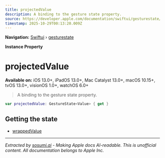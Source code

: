 ```yaml
---
title: projectedValue
description: A binding to the gesture state property.
source: https://developer.apple.com/documentation/swiftui/gesturestate/projectedvalue
timestamp: 2025-10-29T00:13:20.009Z
---
```


**Navigation:** [Swiftui](/documentation/swiftui) › [gesturestate](/documentation/swiftui/gesturestate)

**Instance Property**

# projectedValue

**Available on:** iOS 13.0+, iPadOS 13.0+, Mac Catalyst 13.0+, macOS 10.15+, tvOS 13.0+, visionOS 1.0+, watchOS 6.0+

> A binding to the gesture state property.

```swift
var projectedValue: GestureState<Value> { get }
```

## Getting the state

- [wrappedValue](/documentation/swiftui/gesturestate/wrappedvalue)

---

*Extracted by [sosumi.ai](https://sosumi.ai) - Making Apple docs AI-readable.*
*This is unofficial content. All documentation belongs to Apple Inc.*
